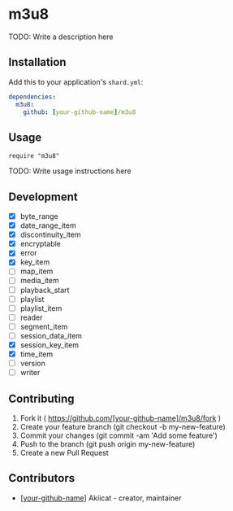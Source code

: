 # m3u8

TODO: Write a description here

## Installation

Add this to your application's `shard.yml`:

```yaml
dependencies:
  m3u8:
    github: [your-github-name]/m3u8
```

## Usage

```crystal
require "m3u8"
```

TODO: Write usage instructions here

## Development

- [x] byte_range
- [x] date_range_item
- [x] discontinuity_item
- [x] encryptable
- [x] error
- [x] key_item
- [ ] map_item
- [ ] media_item
- [ ] playback_start
- [ ] playlist
- [ ] playlist_item
- [ ] reader
- [ ] segment_item
- [ ] session_data_item
- [x] session_key_item
- [x] time_item
- [ ] version
- [ ] writer

## Contributing

1. Fork it ( https://github.com/[your-github-name]/m3u8/fork )
2. Create your feature branch (git checkout -b my-new-feature)
3. Commit your changes (git commit -am 'Add some feature')
4. Push to the branch (git push origin my-new-feature)
5. Create a new Pull Request

## Contributors

- [[your-github-name]](https://github.com/[your-github-name]) Akiicat - creator, maintainer
